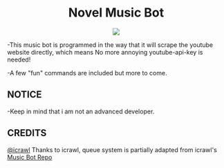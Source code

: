 
<h1 align="center">Novel Music Bot</h1>

<p align="center">
<img src="https://imgur.com/a/kIUSPFF" />
</p>



-This music bot is programmed in the way that it will scrape the youtube website directly, which means No more annoying youtube-api-key is needed!

-A few "fun" commands are included but more to come.

## NOTICE
-Keep in mind that i am not an advanced developer.

## CREDITS
[@icrawl](https://github.com/iCrawl)
Thanks to icrawl, queue system is partially adapted from icrawl's [Music Bot Repo](https://github.com/iCrawl/discord-music-bot)
